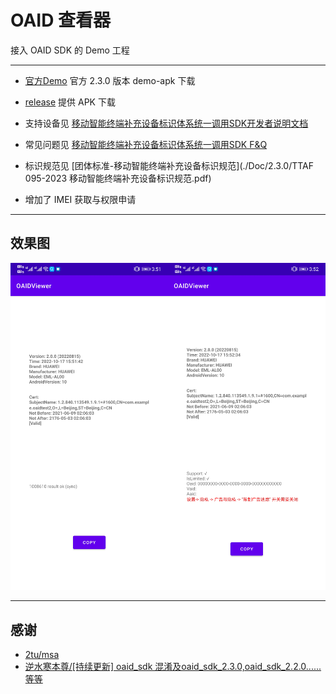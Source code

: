 # OAID 查看器

接入 OAID SDK 的 Demo 工程

***

- [官方Demo](./Doc/2.3.0/oaid_sdk_demo_release_20231120.apk) 官方 2.3.0 版本 demo-apk 下载

- [release](../..//releases) 提供 APK 下载

- 支持设备见 [移动智能终端补充设备标识体系统一调用SDK开发者说明文档](./Doc/2.3.0/移动智能终端补充设备标识体系统一调用SDK开发者说明文档v2.3.0.pdf)

- 常见问题见 [移动智能终端补充设备标识体系统一调用SDK F&Q](./Doc/2.3.0/移动智能终端补充设备标识体系统一调用SDK%20F&Qv3.2.pdf)

- 标识规范见 [团体标准-移动智能终端补充设备标识规范](./Doc/2.3.0/TTAF 095-2023 移动智能终端补充设备标识规范.pdf)

- 增加了 IMEI 获取与权限申请

***

## 效果图

![效果图](imgs/3.png)

---

## 感谢

- [2tu/msa](https://github.com/2tu/mgitsa)
- [逆水寒本尊/[持续更新] oaid_sdk 混淆及oaid_sdk_2.3.0,oaid_sdk_2.2.0......等等](https://juejin.cn/post/7222052147596329021)